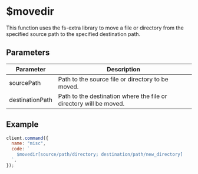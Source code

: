# $movedir

This function uses the fs-extra library to move a file or directory from the specified source path to the specified destination path.

## Parameters

| Parameter       | Description                                                        |
| --------------- | ------------------------------------------------------------------ |
| sourcePath      | Path to the source file or directory to be moved.                  |
| destinationPath | Path to the destination where the file or directory will be moved. |

## Example

```js
client.command({
  name: "misc",
  code: `
    $movedir[source/path/directory; destination/path/new_directory]
  `,
});
```
